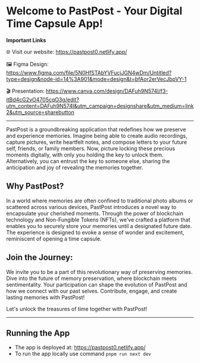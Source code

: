 # Welcome to PastPost - Your Digital Time Capsule App!

__Important Links__

🌐 Visit our website: https://pastpost0.netlify.app/

🖼 Figma Design: https://www.figma.com/file/5N0HfSTAbYVFucjJGN4wDm/Untitled?type=design&node-id=14%3A901&mode=design&t=bfAor2erVecJbpVY-1

🎬 Presentation: https://www.canva.com/design/DAFuh9N574I/f3-itBd4cG2vO4705cqO3g/edit?utm_content=DAFuh9N574I&utm_campaign=designshare&utm_medium=link2&utm_source=sharebutton

---

PastPost is a groundbreaking application that redefines how we preserve and experience memories. Imagine being able to create audio recordings, capture pictures, write heartfelt notes, and compose letters to your future self, friends, or family members. Now, picture locking these precious moments digitally, with only you holding the key to unlock them. Alternatively, you can entrust the key to someone else, sharing the anticipation and joy of revealing the memories together.

## Why PastPost?

In a world where memories are often confined to traditional photo albums or scattered across various devices, PastPost introduces a novel way to encapsulate your cherished moments. Through the power of blockchain technology and Non-Fungible Tokens (NFTs), we've crafted a platform that enables you to securely store your memories until a designated future date. The experience is designed to evoke a sense of wonder and excitement, reminiscent of opening a time capsule.

## **Join the Journey:**

We invite you to be a part of this revolutionary way of preserving memories. Dive into the future of memory preservation, where blockchain meets sentimentality. Your participation can shape the evolution of PastPost and how we connect with our past selves. Contribute, engage, and create lasting memories with PastPost!


Let's unlock the treasures of time together with PastPost!

---
## Running the App
- The app is deployed at: https://pastpost0.netlify.app/
- To run the app locally use command `pnpm run next dev`
